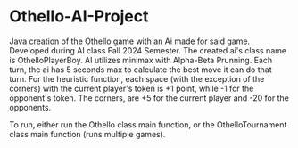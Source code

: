 # Othello-AI-Project
Java creation of the Othello game with an Ai made for said game. Developed during AI class Fall 2024 Semester.
The created ai's class name is OthelloPlayerBoy. AI utilizes minimax with Alpha-Beta Prunning. Each turn, the ai has 5 seconds max to calculate the best move it can do that turn. For the heuristic function, each space (with the exception of the corners) with the current player's token is +1 point, while -1 for the opponent's token. The corners, are +5 for the current player and -20 for the opponents.

To run, either run the Othello class main function, or the OthelloTournament class main function (runs multiple games).
